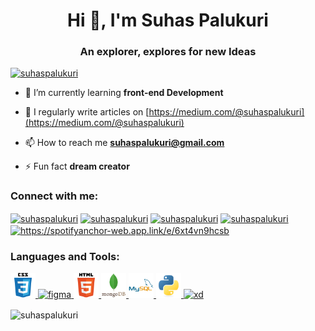 <h1 align="center">Hi 👋, I'm Suhas Palukuri</h1>
<h3 align="center">An explorer, explores for new Ideas</h3>

<p align="left"> <a href="https://twitter.com/suhaspalukuri" target="blank"><img src="https://img.shields.io/twitter/follow/suhaspalukuri?logo=twitter&style=for-the-badge" alt="suhaspalukuri" /></a> </p>

- 🌱 I’m currently learning **front-end Development**

- 📝 I regularly write articles on [https://medium.com/@suhaspalukuri](https://medium.com/@suhaspalukuri)

- 📫 How to reach me **suhaspalukuri@gmail.com**

- ⚡ Fun fact **dream creator**

<h3 align="left">Connect with me:</h3>
<p align="left">
<a href="https://twitter.com/suhaspalukuri" target="blank"><img align="center" src="https://raw.githubusercontent.com/rahuldkjain/github-profile-readme-generator/master/src/images/icons/Social/twitter.svg" alt="suhaspalukuri" height="30" width="40" /></a>
<a href="https://linkedin.com/in/suhaspalukuri" target="blank"><img align="center" src="https://raw.githubusercontent.com/rahuldkjain/github-profile-readme-generator/master/src/images/icons/Social/linked-in-alt.svg" alt="suhaspalukuri" height="30" width="40" /></a>
<a href="https://instagram.com/suhaspalukuri" target="blank"><img align="center" src="https://raw.githubusercontent.com/rahuldkjain/github-profile-readme-generator/master/src/images/icons/Social/instagram.svg" alt="suhaspalukuri" height="30" width="40" /></a>
<a href="https://medium.com/suhaspalukuri" target="blank"><img align="center" src="https://raw.githubusercontent.com/rahuldkjain/github-profile-readme-generator/master/src/images/icons/Social/medium.svg" alt="suhaspalukuri" height="30" width="40" /></a>
<a href="/https://spotifyanchor-web.app.link/e/6xt4vn9hcsb" target="blank"><img align="center" src="https://raw.githubusercontent.com/rahuldkjain/github-profile-readme-generator/master/src/images/icons/Social/rss.svg" alt="https://spotifyanchor-web.app.link/e/6xt4vn9hcsb" height="30" width="40" /></a>
</p>

<h3 align="left">Languages and Tools:</h3>
<p align="left"> <a href="https://www.w3schools.com/css/" target="_blank" rel="noreferrer"> <img src="https://raw.githubusercontent.com/devicons/devicon/master/icons/css3/css3-original-wordmark.svg" alt="css3" width="40" height="40"/> </a> <a href="https://www.figma.com/" target="_blank" rel="noreferrer"> <img src="https://www.vectorlogo.zone/logos/figma/figma-icon.svg" alt="figma" width="40" height="40"/> </a> <a href="https://www.w3.org/html/" target="_blank" rel="noreferrer"> <img src="https://raw.githubusercontent.com/devicons/devicon/master/icons/html5/html5-original-wordmark.svg" alt="html5" width="40" height="40"/> </a> <a href="https://www.mongodb.com/" target="_blank" rel="noreferrer"> <img src="https://raw.githubusercontent.com/devicons/devicon/master/icons/mongodb/mongodb-original-wordmark.svg" alt="mongodb" width="40" height="40"/> </a> <a href="https://www.mysql.com/" target="_blank" rel="noreferrer"> <img src="https://raw.githubusercontent.com/devicons/devicon/master/icons/mysql/mysql-original-wordmark.svg" alt="mysql" width="40" height="40"/> </a> <a href="https://www.python.org" target="_blank" rel="noreferrer"> <img src="https://raw.githubusercontent.com/devicons/devicon/master/icons/python/python-original.svg" alt="python" width="40" height="40"/> </a> <a href="https://www.adobe.com/products/xd.html" target="_blank" rel="noreferrer"> <img src="https://cdn.worldvectorlogo.com/logos/adobe-xd.svg" alt="xd" width="40" height="40"/> </a> </p>

<p><img align="center" src="https://github-readme-stats.vercel.app/api/top-langs?username=suhaspalukuri&show_icons=true&locale=en&layout=compact" alt="suhaspalukuri" /></p>
